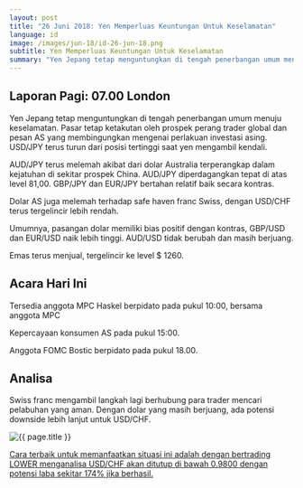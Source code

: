 ```yaml
---
layout: post
title: "26 Juni 2018: Yen Memperluas Keuntungan Untuk Keselamatan"
language: id
image: /images/jun-18/id-26-jun-18.png
subtitle: Yen Memperluas Keuntungan Untuk Keselamatan
summary: "Yen Jepang tetap menguntungkan di tengah penerbangan umum menuju keselamatan. Pasar tetap ketakutan oleh prospek perang trader global dan pesan AS yang membingungkan mengenai perlakuan investasi asing"
---
```

## Laporan Pagi: 07.00 London

Yen Jepang tetap menguntungkan di tengah penerbangan umum menuju keselamatan. Pasar tetap ketakutan oleh prospek perang trader global dan pesan AS yang membingungkan mengenai perlakuan investasi asing. USD/JPY terus turun dari posisi tertinggi saat yen mengambil kendali.

AUD/JPY terus melemah akibat dari dolar Australia terperangkap dalam kejatuhan di sekitar prospek China. AUD/JPY diperdagangkan tepat di atas level 81,00. GBP/JPY dan EUR/JPY bertahan relatif baik secara kontras.

Dolar AS juga melemah terhadap safe haven franc Swiss, dengan USD/CHF terus tergelincir lebih rendah.

Umumnya, pasangan dolar memiliki bias positif dengan kontras, GBP/USD dan EUR/USD naik lebih tinggi. AUD/USD tidak berubah dan masih berjuang.

Emas terus menjual, tergelincir ke level $ 1260.

## Acara Hari Ini

Tersedia anggota MPC Haskel berpidato pada pukul 10:00, bersama anggota MPC

Kepercayaan konsumen AS pada pukul 15:00.

Anggota FOMC Bostic berpidato pada pukul 18.00.

## Analisa

Swiss franc mengambil langkah lagi berhubung para trader mencari pelabuhan yang aman. Dengan dolar yang masih berjuang, ada potensi downside lebih lanjut untuk USD/CHF.

<img src="{{ site.url }}/images/jun-18/id-26-jun-18.png" alt="{{ page.title }}" title="{{ page.title }}">

<a href="%LINK%%currency=USD&market=forex&underlying=frxUSDCHF&formname=higherlower&duration_units=d&duration_amount=14&expiry_type=duration&amount=10&amount_type=stake&barrier=0.9800" target="_blank" rel="noopener noreferrer nofollow">Cara terbaik untuk memanfaatkan situasi ini adalah dengan bertrading LOWER menganalisa USD/CHF akan ditutup di bawah 0.9800 dengan potensi laba sekitar 174% jika berhasil.</a>
